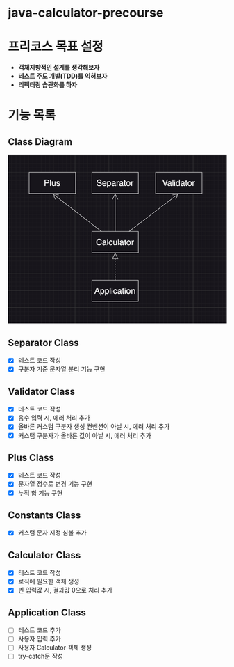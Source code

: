 # java-calculator-precourse

# 프리코스 목표 설정

- **객체지향적인 설계를 생각해보자**
- **테스트 주도 개발(TDD)를 익혀보자**
- **리펙터링 습관화를 하자**

# 기능 목록

## Class Diagram

![java-calculator-7-class-diagram](./class-diagram.png)

## Separator Class

- [x] 테스트 코드 작성
- [x] 구분자 기준 문자열 분리 기능 구현

## Validator Class

- [x] 테스트 코드 작성
- [x] 음수 입력 시, 에러 처리 추가
- [x] 올바른 커스텀 구분자 생성 컨벤션이 아닐 시, 에러 처리 추가
- [x] 커스텀 구분자가 올바른 값이 아닐 시, 에러 처리 추가

## Plus Class

- [x] 테스트 코드 작성
- [x] 문자열 정수로 변경 기능 구현
- [x] 누적 합 기능 구현

## Constants Class

- [x] 커스텀 문자 지정 심볼 추가

## Calculator Class

- [x] 테스트 코드 작성
- [x] 로직에 필요한 객체 생성
- [x] 빈 입력값 시, 결과값 0으로 처리 추가

## Application Class

- [ ] 테스트 코드 추가
- [ ] 사용자 입력 추가
- [ ] 사용자 Calculator 객체 생성
- [ ] try-catch문 작성